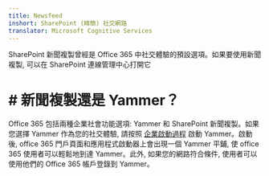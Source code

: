 ```yaml
---
title: Newsfeed
inshort: SharePoint (精簡) 社交網路
translator: Microsoft Cognitive Services
---
```



SharePoint 新聞複製曾經是 Office 365 中社交體驗的預設選項。如果要使用新聞複製, 可以在 SharePoint 連線管理中心打開它

# # 新聞複製還是 Yammer？
Office 365 包括兩種企業社會功能選項: Yammer 和 SharePoint 新聞複製。如果您選擇 Yammer 作為您的社交體驗, 請按照 [企業啟動過程](HTTP://0) 啟動 Yammer。啟動後, office 365 門戶頁面和應用程式啟動器上會出現一個 Yammer 平鋪, 使 office 365 使用者可以輕鬆地到達 Yammer。此外, 如果您的網路符合條件, 使用者可以使用他們的 Office 365 帳戶登錄到 Yammer。



